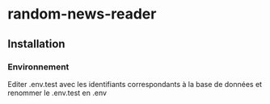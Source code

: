 # random-news-reader

## Installation
### Environnement

Editer .env.test avec les identifiants correspondants à la base de données et renommer le .env.test en .env